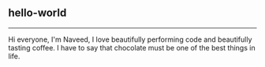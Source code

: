 hello-world
-----------
-----------

Hi everyone,
I'm Naveed, I love beautifully performing code and beautifully tasting coffee.
I have to say that chocolate must be one of the best things in life. 

